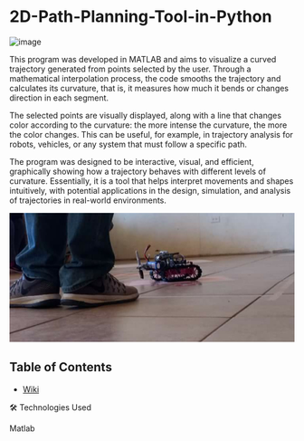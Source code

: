 
# 2D-Path-Planning-Tool-in-Python

![image](https://raw.githubusercontent.com/miguelvmonroy/python-patch/refs/heads/main/Pantalla.png)




This program was developed in MATLAB and aims to visualize a curved trajectory generated from points selected by the user. Through a mathematical interpolation process, the code smooths the trajectory and calculates its curvature, that is, it measures how much it bends or changes direction in each segment.

The selected points are visually displayed, along with a line that changes color according to the curvature: the more intense the curvature, the more the color changes. This can be useful, for example, in trajectory analysis for robots, vehicles, or any system that must follow a specific path.

The program was designed to be interactive, visual, and efficient, graphically showing how a trajectory behaves with different levels of curvature. Essentially, it is a tool that helps interpret movements and shapes intuitively, with potential applications in the design, simulation, and analysis of trajectories in real-world environments.

<p align="center">
  <img src="https://raw.githubusercontent.com/miguelvmonroy/omnidirectional-mobile-robot/refs/heads/main/FotosVehiculo.jpg" alt="Vehículo Omnidireccional" />
</p>



## Table of Contents
- [Wiki](https://github.com/miguelvmonroy/2D-Path-Planning-Tool-in-Matlab/wiki)

🛠 Technologies Used

Matlab
